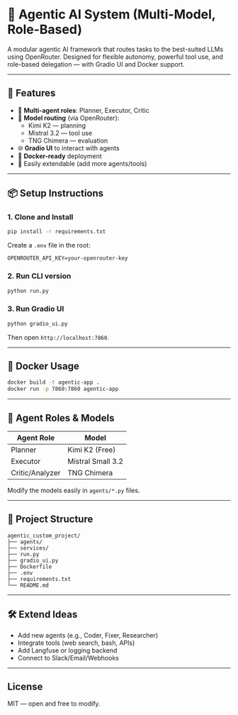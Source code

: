 # 🧠 Agentic AI System (Multi-Model, Role-Based)

A modular agentic AI framework that routes tasks to the best-suited LLMs using OpenRouter. Designed for flexible autonomy, powerful tool use, and role-based delegation — with Gradio UI and Docker support.

---

## 🚀 Features

- 🔀 **Multi-agent roles**: Planner, Executor, Critic
- 🤖 **Model routing** (via OpenRouter):
  - Kimi K2 — planning
  - Mistral 3.2 — tool use
  - TNG Chimera — evaluation
- 🌐 **Gradio UI** to interact with agents
- 🐳 **Docker-ready** deployment
- 🧩 Easily extendable (add more agents/tools)

---

## 📦 Setup Instructions

### 1. Clone and Install

```bash
pip install -r requirements.txt
```

Create a `.env` file in the root:

```
OPENROUTER_API_KEY=your-openrouter-key
```

### 2. Run CLI version

```bash
python run.py
```

### 3. Run Gradio UI

```bash
python gradio_ui.py
```

Then open `http://localhost:7860`.

---

## 🐳 Docker Usage

```bash
docker build -t agentic-app .
docker run -p 7860:7860 agentic-app
```

---

## 🧠 Agent Roles & Models

| Agent Role        | Model                   |
|-------------------|-------------------------|
| Planner           | Kimi K2 (Free)          |
| Executor          | Mistral Small 3.2       |
| Critic/Analyzer   | TNG Chimera             |

Modify the models easily in `agents/*.py` files.

---

## 📁 Project Structure

```
agentic_custom_project/
├── agents/
├── services/
├── run.py
├── gradio_ui.py
├── Dockerfile
├── .env
├── requirements.txt
└── README.md
```

---

## 🛠️ Extend Ideas

- Add new agents (e.g., Coder, Fixer, Researcher)
- Integrate tools (web search, bash, APIs)
- Add Langfuse or logging backend
- Connect to Slack/Email/Webhooks

---

## License

MIT — open and free to modify.
